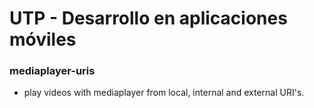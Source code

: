 UTP - Desarrollo en aplicaciones móviles
========================================

### mediaplayer-uris

* play videos with mediaplayer from local, internal and external URI's.
